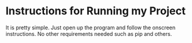 # Instructions for Running my Project

It is pretty simple. Just open up the program and follow the onscreen instructions. No other requirements needed such as pip and others.
